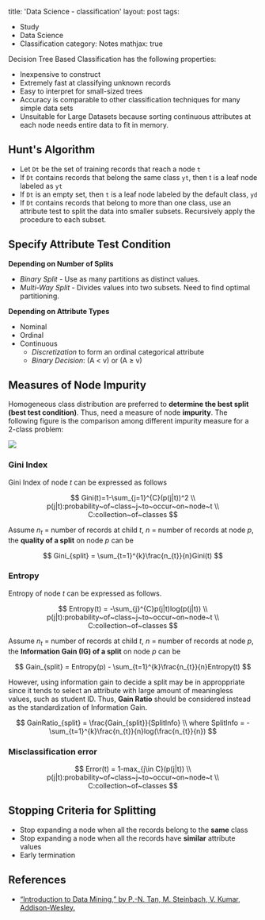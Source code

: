 
title: 'Data Science - classification'
layout: post
tags:
  - Study
  - Data Science
  - Classification
category: Notes
mathjax: true


Decision Tree Based Classification has the following properties:

- Inexpensive to construct
- Extremely fast at classifying unknown records
- Easy to interpret for small-sized trees
- Accuracy is comparable to other classification techniques for many simple data sets
- Unsuitable for Large Datasets because sorting continuous attributes at each node needs entire data to fit in memory.

<!--more-->

## Hunt's Algorithm
- Let `Dt` be the set of training records that reach a node `t`
- If `Dt` contains records that belong the same class `yt`, then t is a leaf node labeled as `yt`
- If `Dt` is an empty set, then `t` is a leaf node labeled by the default class, `yd`
- If `Dt` contains records that belong to more than one class, use an attribute test to split the data into smaller subsets. Recursively apply the procedure to each subset.

## Specify Attribute Test Condition
**Depending on Number of Splits**
- _Binary Split_ - Use as many partitions as distinct values.
- _Multi-Way Split_ - Divides values into two subsets. Need to find optimal partitioning.

**Depending on Attribute Types**
- Nominal
- Ordinal
- Continuous
	- _Discretization_ to form an ordinal categorical attribute
	- _Binary Decision_: (A < v) or (A $\geq$ v)

## Measures of Node Impurity
Homogeneous class distribution are preferred to **determine the best split (best test condition)**.   Thus, need a measure of node **impurity**.   The following figure is the comparison among different impurity measure for a 2-class problem:

![](https://i.imgur.com/LaAOkSl.png)



### Gini Index

Gini Index of node $t$ can be expressed as follows 

$$
Gini(t)=1-\sum_{j=1}^{C}(p(j|t))^2
\\
p(j|t):probability~of~class~j~to~occur~on~node~t
\\
C:collection~of~classes
$$

Assume $n_{t}$ = number of records at child $t$, $n$ = number of records at node $p$, the **quality of a split** on node $p$ can be

$$
Gini_{split} = \sum_{t=1}^{k}\frac{n_{t}}{n}Gini(t)
$$


### Entropy

Entropy of node $t$ can be expressed as follows.

$$
Entropy(t) = -\sum_{j}^{C}p(j|t)log(p(j|t))
\\
p(j|t):probability~of~class~j~to~occur~on~node~t
\\
C:collection~of~classes
$$

Assume $n_{t}$ = number of records at child $t$, $n$ = number of records at node $p$, the **Information Gain (IG) of a split** on node $p$ can be

$$
Gain_{split} = Entropy(p) - \sum_{t=1}^{k}\frac{n_{t}}{n}Entropy(t)
$$

However, using information gain to decide a split may be in approppriate since it tends to select an attribute with large amount of meaningless values, such as student ID. Thus, **Gain Ratio** should be considered instead as the standardization of Information Gain.

$$
GainRatio_{split} = \frac{Gain_{split}}{SplitInfo}
\\
where SplitInfo = -\sum_{t=1}^{k}\frac{n_{t}}{n}log(\frac{n_{t}}{n})
$$

### Misclassification error

$$
Error(t) = 1-max_{j\in C}(p(j|t))
\\
p(j|t):probability~of~class~j~to~occur~on~node~t
\\
C:collection~of~classes
$$

## Stopping Criteria for Splitting 
- Stop expanding a node when all the records belong to the **same** class
- Stop expanding a node when all the records have **similar** attribute values
- Early termination 




## References
- [“Introduction to Data Mining,” by P.-N. Tan, M. Steinbach, V. Kumar, Addison-Wesley.](http://www-users.cs.umn.edu/~kumar/dmbook/index.php)